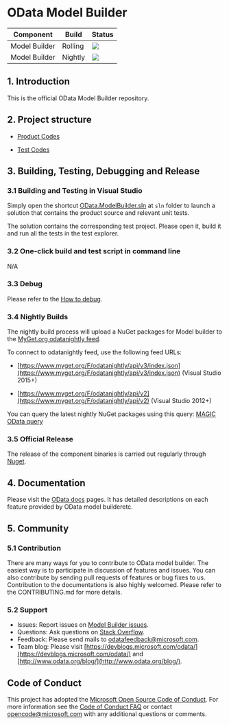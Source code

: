 OData Model Builder
 ============= 
 Component | Build  | Status 
--------|--------- |---------
Model Builder|Rolling | <img src="https://identitydivision.visualstudio.com/OData/_apis/build/status/OData.ModelBuilder/OData.ModelBuilder-Rolling?branchName=main"/>
Model Builder|Nightly | <img src="https://identitydivision.visualstudio.com/OData/_apis/build/status/OData.ModelBuilder/OData.ModelBuilder-Nightly?branchName=main"/>

## 1. Introduction
This is the official OData Model Builder repository.

## 2. Project structure

* [Product Codes](https://github.com/OData/ModelBuilder/tree/main/src/Microsoft.OData.ModelBuilder)

* [Test Codes](https://github.com/OData/ModelBuilder/tree/main/test/Microsoft.OData.ModelBuilder.Tests)

## 3. Building, Testing, Debugging and Release

### 3.1 Building and Testing in Visual Studio

Simply open the shortcut [OData.ModelBuilder.sln](https://github.com/OData/ModelBuilder/blob/main/sln/) at `sln` folder to launch a solution that contains the product source and relevant unit tests.

The solution contains the corresponding test project. Please open it, build it and run all the tests in the test explorer.

### 3.2 One-click build and test script in command line

N/A

### 3.3 Debug

Please refer to the [How to debug](http://odata.github.io/WebApi/10-01-debug-webapi-source).

### 3.4 Nightly Builds

The nightly build process will upload a NuGet packages for Model builder to the [MyGet.org odatanightly feed](https://www.myget.org/F/odatanightly/api/v3/index.json).

To connect to odatanightly feed, use the following feed URLs: 

- [https://www.myget.org/F/odatanightly/api/v3/index.json](https://www.myget.org/F/odatanightly/api/v3/index.json) (Visual Studio 2015+)

- [https://www.myget.org/F/odatanightly/api/v2](https://www.myget.org/F/odatanightly/api/v2) (Visual Studio 2012+)

You can query the latest nightly NuGet packages using this query: [MAGIC OData query](https://www.myget.org/F/odatanightly/Packages?$select=Id,Version&$orderby=Version%20desc&$top=4&$format=application/json)

### 3.5 Official Release

The release of the component binaries is carried out regularly through [Nuget](http://www.nuget.org/).

## 4. Documentation

Please visit the [OData docs](https://docs.microsoft.com/en-us/odata/) pages. It has detailed descriptions on each feature provided by OData model builderetc.

## 5. Community

### 5.1 Contribution

There are many ways for you to contribute to OData model builder. The easiest way is to participate in discussion of features and issues. You can also contribute by sending pull requests of features or bug fixes to us. Contribution to the documentations is also highly welcomed. Please refer to the CONTRIBUTING.md for more details.

### 5.2 Support

- Issues: Report issues on [Model Builder issues](https://github.com/OData/ModelBuilder/issues).
- Questions: Ask questions on [Stack Overflow](http://stackoverflow.com/questions/ask?tags=odata).
- Feedback: Please send mails to [odatafeedback@microsoft.com](mailto:odatafeedback@microsoft.com).
- Team blog: Please visit [https://devblogs.microsoft.com/odata/](https://devblogs.microsoft.com/odata/) and [http://www.odata.org/blog/](http://www.odata.org/blog/).

## Code of Conduct

This project has adopted the [Microsoft Open Source Code of Conduct](https://opensource.microsoft.com/codeofconduct/). For more information see the [Code of Conduct FAQ](https://opensource.microsoft.com/codeofconduct/faq/) or contact [opencode@microsoft.com](mailto:opencode@microsoft.com) with any additional questions or comments.

